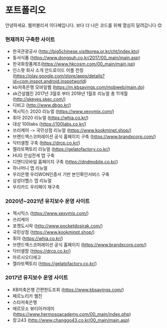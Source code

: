 # 포트폴리오

안녕하세요.
웹퍼블리셔 이다혜입니다.
보다 더 나은 코드를 위해 열심히 달려갑니다 😊

### 현재까지 구축한 사이트
- 한국관광공사 (http://big5chinese.visitkorea.or.kr/cht/index.kto)
- 동서식품 (https://www.dongsuh.co.kr/2017/00_main/main.asp)
- 한국화장품제조(https://www.hkcosm.com/00_main/main.jsp)
- 인스팟 회사 소개 안드로이드 어플 런칭(https://play.google.com/store/apps/details?id=com.inspot.android.inspotworld)
- kb저축은행 모바일웹 (https://m.kbsavings.com/mobweb/main.do)
- sk건설웹진 2017년 3월호 부터 2018년 1월호 리뉴얼 총 11개월 (http://skeyes.skec.com/)
- 디비고 (http://www.dbgo.kr/)
- 젝시믹스 2020 리뉴얼 (https://www.xexymix.com/)
- 휘아 2020 리뉴얼 (https://whia.co.kr/)
- 대상 100labs (https://100labs.co.kr/)
- 쓰리케어 -> 국민상점 리뉴얼 (https://www.kookminpt.shop/)
- 브랜드엑스코퍼레이션 공식 홈페이지 구축 (https://www.brandxcorp.com/)
- 닥터셀팜 구축 (https://drcp.co.kr/)
- 젤라또팩토리 리뉴얼 (https://gelatofactory.co.kr/)
- HUG 안심전세 앱 구축
- 디앤디모바일 홈페이지 구축 (https://dndmobile.co.kr/)
- 하나머니 앱 리뉴얼
- 우리은행 우리WON인증서 기반 본인확인서비스 구축
- 삼성더헬스 앱 리뉴얼
- 우리카드 우리페이 재구축

### 2020년~2021년 유지보수 운영 사이트
- 젝시믹스 (https://www.xexymix.com/)
- 쓰리케어
- 포켓도시락 (http://www.pocketdosirak.com/)
- 국민상점 (https://www.kookminpt.shop/)
- 휘아 (https://whia.co.kr/)
- 브랜드엑스코퍼레이션 공식 홈페이지 (https://www.brandxcorp.com/)
- 닥터셀팜 (https://drcp.co.kr/)
- 마르시오디에고
- 젤라또팩토리 (https://gelatofactory.co.kr/)

###  2017년 유지보수 운영 사이트
- KB저축은행 간편한도조회 (https://www.kbsavings.com/)
- 페르노리카 웹진
- 스타저축은행
- 에르모소 뷰티아카데미 (https://www.hermosoacademy.com/00_main/index.php)
- 창고43 (http://www.changgo43.co.kr/00_main/main.asp)
